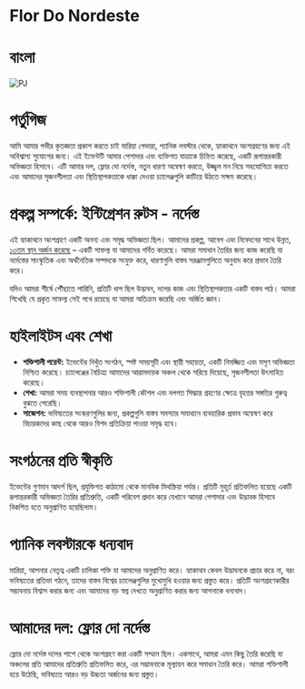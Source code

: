 # Flor Do Nordeste

# বাংলা

![PJ](https://github.com/user-attachments/assets/c10c938c-47fa-42f1-8860-4c7f5b48cbcb)

# পর্তুগিজ

আমি আমার গভীর কৃতজ্ঞতা প্রকাশ করতে চাই মারিয়া গেভারা, প্যানিক লবস্টার থেকে, হ্যাকাথনে অংশগ্রহণের জন্য এই অবিশ্বাস্য সুযোগের জন্য। এই ইভেন্টটি আমার পেশাদার এবং ব্যক্তিগত যাত্রাকে চিহ্নিত করেছে, একটি রূপান্তরকারী অভিজ্ঞতা হিসাবে। এটি আমার দল, ফ্লোর দো নর্দেস্ত, নতুন ধারণা অন্বেষণ করতে, উজ্জ্বল মন নিয়ে সহযোগিতা করতে এবং আমাদের সৃজনশীলতা এবং স্থিতিস্থাপকতাকে ধাক্কা দেওয়া চ্যালেঞ্জগুলি কাটিয়ে উঠতে সক্ষম করেছে।

# প্রকল্প সম্পর্কে: ইন্টিগ্রেশন রুটস - নর্দেস্ত

এই হ্যাকাথনে অংশগ্রহণ একটি অনন্য এবং সমৃদ্ধ অভিজ্ঞতা ছিল। আমাদের প্রকল্প, আবেগ এবং নিবেদনের সাথে উন্নত, [১৩তম স্থান অর্জন করেছে](https://repositorio.enap.gov.br/jspui/bitstream/1/8037/6/Resultado%20Final%20Impulso%20Regional%20Hackathon%20Comunicado_25.pdf) – একটি সাফল্য যা আমাদের গর্বিত করেছে। আমরা সমাধান তৈরির জন্য কাজ করেছি যা নর্দেস্তের সাংস্কৃতিক এবং অর্থনৈতিক সম্পদকে সংযুক্ত করে, ধারণাগুলি বাস্তব সরঞ্জামগুলিতে অনুবাদ করে প্রভাব তৈরি করে।

যদিও আমরা শীর্ষে পৌঁছাতে পারিনি, প্রতিটি ধাপ ছিল উদ্ভাবন, দলের কাজ এবং স্থিতিস্থাপকতার একটি বাস্তব পাঠ। আমরা শিখেছি যে প্রকৃত সাফল্য সেই পথে রয়েছে যা আমরা অতিক্রম করেছি এবং অর্জিত জ্ঞান।

# হাইলাইটস এবং শেখা

- **শক্তিশালী পয়েন্ট:** ইভেন্টের নিখুঁত সংগঠন, স্পষ্ট সময়সূচী এবং স্থায়ী সহায়তা, একটি নিমজ্জিত এবং মসৃণ অভিজ্ঞতা নিশ্চিত করেছে। চ্যালেঞ্জের বৈচিত্র্য আমাদের আরামদায়ক অঞ্চল থেকে সরিয়ে দিয়েছে, সৃজনশীলতা উৎসাহিত করেছে।
- **শেখা:** আমরা সময় ব্যবস্থাপনার আরও শক্তিশালী কৌশল এবং দলগত সিদ্ধান্ত গ্রহণের ক্ষেত্রে বৃহত্তর সঙ্গতির গুরুত্ব বুঝতে পেরেছি।
- **সাজেশন:** ভবিষ্যতের সংস্করণগুলির জন্য, প্রকল্পগুলি বাস্তব সমস্যার সমাধানে ব্যবহারিক প্রভাব অন্বেষণ করে বিচারকদের কাছ থেকে আরও বিশদ প্রতিক্রিয়া পাওয়া সমৃদ্ধ হবে।

# সংগঠনের প্রতি স্বীকৃতি

ইভেন্টের গুণমান আদর্শ ছিল, প্রযুক্তিগত কাঠামো থেকে মানবিক মিথস্ক্রিয়া পর্যন্ত। প্রতিটি মুহূর্ত প্রতিফলিত হয়েছে একটি রূপান্তরকারী অভিজ্ঞতা তৈরির প্রতিশ্রুতি, একটি পরিবেশ প্রদান করে যেখানে আমরা পেশাদার এবং উদ্ভাবক হিসাবে বিকশিত হতে অনুপ্রাণিত হয়েছিলাম।

# প্যানিক লবস্টারকে ধন্যবাদ

মারিয়া, আপনার নেতৃত্ব একটি চালিকা শক্তি যা আমাদের অনুপ্রাণিত করে। হ্যাকাথন কেবল উদ্ভাবনকে প্রচার করে না, বরং ভবিষ্যতের প্রতিভা গঠনে, তাদের বাস্তব বিশ্বের চ্যালেঞ্জগুলির মুখোমুখি হওয়ার জন্য প্রস্তুত করে। প্রতিটি অংশগ্রহণকারীর সম্ভাবনায় বিশ্বাস করার জন্য এবং আমাদের বড় স্বপ্ন দেখতে অনুপ্রাণিত করার জন্য আপনাকে ধন্যবাদ।

# আমাদের দল: ফ্লোর দো নর্দেস্ত

ফ্লোর দো নর্দেস্ত দলের পাশে থেকে অংশগ্রহণ করা একটি সম্মান ছিল। একসাথে, আমরা এমন কিছু তৈরি করেছি যা অঞ্চলের প্রতি আমাদের প্রতিশ্রুতি প্রতিফলিত করে, এর সম্ভাবনাকে মূল্যায়ন করে সমাধান তৈরি করে। আমরা শক্তিশালী হয়ে উঠেছি, ভবিষ্যতে আরও বড় উচ্চতা অর্জনের জন্য প্রস্তুত।

